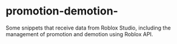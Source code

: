 # promotion-demotion-
Some snippets that receive data from Roblox Studio, including the management of promotion and demotion using Roblox API.
